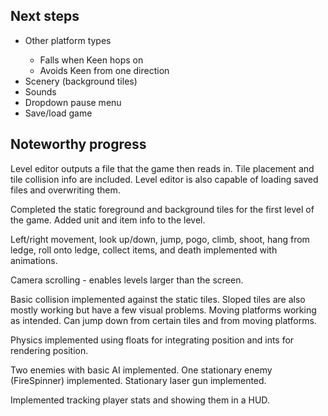 <h2>Next steps</h2>

<ul>
    <li>Other platform types</li>
    <ul>
        <li>Falls when Keen hops on</li>
        <li>Avoids Keen from one direction</li>
    </ul>
    <li>Scenery (background tiles)</li>
    <li>Sounds</li>
    <li>Dropdown pause menu</li>
    <li>Save/load game</li>
</ul>

<h2>Noteworthy progress</h2>

Level editor outputs a file that the game then reads in. Tile placement and tile collision info are included.
Level editor is also capable of loading saved files and overwriting them.

Completed the static foreground and background tiles for the first level of the game. Added unit and item info to the level.

Left/right movement, look up/down, jump, pogo, climb, shoot, hang from ledge,
roll onto ledge, collect items, and death implemented with animations.

Camera scrolling - enables levels larger than the screen.

Basic collision implemented against the static tiles. Sloped tiles are also
mostly working but have a few visual problems. Moving platforms working as
intended. Can jump down from certain tiles and from moving platforms.

Physics implemented using floats for integrating position and ints for rendering position.

Two enemies with basic AI implemented. One stationary enemy (FireSpinner) implemented. Stationary laser gun implemented.

Implemented tracking player stats and showing them in a HUD.
